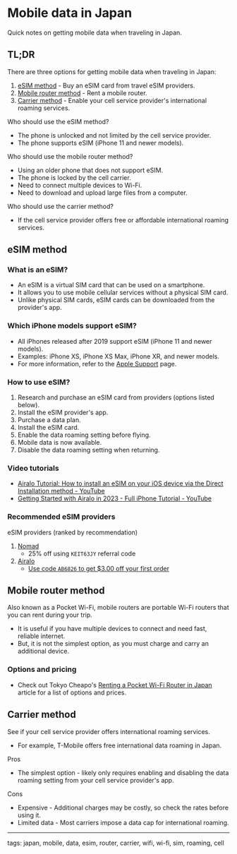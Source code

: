 # Mobile data in Japan

Quick notes on getting mobile data when traveling in Japan.


## TL;DR

There are three options for getting mobile data when traveling in Japan:
1. [eSIM method](#esim-method) - Buy an eSIM card from travel eSIM providers.
2. [Mobile router method](#mobile-router-method) - Rent a mobile router.
3. [Carrier method](#carrier-method) - Enable your cell service provider's international roaming services.

Who should use the eSIM method?
* The phone is unlocked and not limited by the cell service provider.
* The phone supports eSIM (iPhone 11 and newer models).

Who should use the mobile router method?
* Using an older phone that does not support eSIM.
* The phone is locked by the cell carrier.
* Need to connect multiple devices to Wi-Fi.
* Need to download and upload large files from a computer.

Who should use the carrier method?
* If the cell service provider offers free or affordable international roaming services.


## eSIM method


### What is an eSIM?

* An eSIM is a virtual SIM card that can be used on a smartphone.
* It allows you to use mobile cellular services without a physical SIM card.
* Unlike physical SIM cards, eSIM cards can be downloaded from the provider's app.


### Which iPhone models support eSIM?

* All iPhones released after 2019 support eSIM (iPhone 11 and newer models).
* Examples: iPhone XS, iPhone XS Max, iPhone XR, and newer models.
* For more information, refer to the [Apple Support](https://support.apple.com/en-us/HT209044) page.


### How to use eSIM?

1. Research and purchase an eSIM card from providers (options listed below).
2. Install the eSIM provider's app.
3. Purchase a data plan.
4. Install the eSIM card.
5. Enable the data roaming setting before flying.
6. Mobile data is now available.
7. Disable the data roaming setting when returning.


### Video tutorials

* [Airalo Tutorial: How to install an eSIM on your iOS device via the Direct Installation method - YouTube](https://www.youtube.com/watch?v=LOCh56YYvUY)
* [Getting Started with Airalo in 2023 - Full iPhone Tutorial - YouTube](https://www.youtube.com/watch?v=Pi1Cb1tEeSI)


### Recommended eSIM providers

eSIM providers (ranked by recommendation)
1. [Nomad](https://www.getnomad.app/japan-eSIM)
    * 25% off using `KEIT63JY` referral code
1. [Airalo](https://www.airalo.com/japan-eSIM)
    * [Use code `AB6826` to get $3.00 off your first order](https://ref.airalo.com/DB2m)


## Mobile router method

Also known as a Pocket Wi-Fi, mobile routers are portable Wi-Fi routers that you can rent during your trip.
* It is useful if you have multiple devices to connect and need fast, reliable internet.
* But, it is not the simplest option, as you must charge and carry an additional device.


### Options and pricing

* Check out Tokyo Cheapo's [Renting a Pocket Wi-Fi Router in Japan](https://tokyocheapo.com/business/internet/rent-wifi-router-japan/) article for a list of options and prices.


## Carrier method

See if your cell service provider offers international roaming services.
* For example, T-Mobile offers free international data roaming in Japan.


Pros
* The simplest option - likely only requires enabling and disabling the data roaming setting from your cell service provider's app.

Cons
* Expensive - Additional charges may be costly, so check the rates before using it.
* Limited data - Most carriers impose a data cap for international roaming.

---

tags: japan, mobile, data, esim, router, carrier, wifi, wi-fi, sim, roaming, cell
